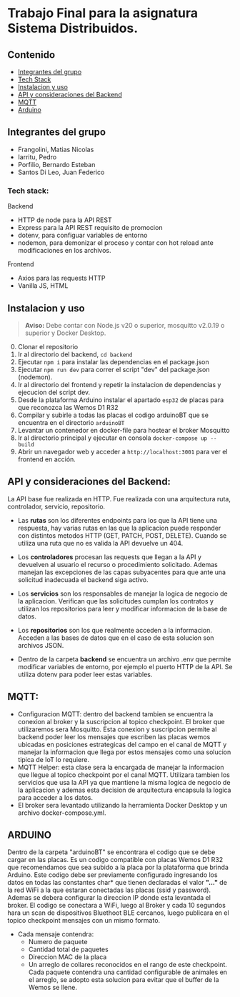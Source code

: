 # Trabajo Final para la asignatura Sistema Distribuidos. 

## Contenido
- [Integrantes del grupo](#integrantes-del-grupo)
- [Tech Stack](#tech-stack)
- [Instalacion y uso](#instalacion-y-uso)
- [API y consideraciones del Backend](#api-y-consideraciones-del-backend)
- [MQTT](#mqtt)
- [Arduino](#arduino)

## Integrantes del grupo
- Frangolini, Matias Nicolas
- Iarritu, Pedro
- Porfilio, Bernardo Esteban
- Santos Di Leo, Juan Federico

### Tech stack:
Backend
- HTTP de node para la API REST
- Express para la API REST requisito de promocion
- dotenv, para configuar variables de entorno
- nodemon, para demonizar el proceso y contar con hot reload ante modificaciones en los archivos.

Frontend
- Axios para las requests HTTP
- Vanilla JS, HTML

## Instalacion y uso
> **Aviso:**
> Debe contar con Node.js v20 o superior, mosquitto v2.0.19 o superior y Docker Desktop.
0. Clonar el repositorio
1. Ir al directorio del backend, `cd backend`
2. Ejecutar `npm i` para instalar las dependencias en el package.json
3. Ejecutar `npm run dev` para correr el script "dev" del package.json (nodemon).
4. Ir al directorio del frontend y repetir la instalacion de dependencias y ejecucion del script dev.
5. Desde la plataforma Arduino instalar el apartado `esp32` de placas para que reconozca las Wemos D1 R32
6. Compilar y subirle a todas las placas el codigo arduinoBT que se encuentra en el directorio `arduinoBT`
7. Levantar un contenedor en docker-file para hostear el broker Mosquitto
8. Ir al directorio principal y ejecutar en consola `docker-compose up --build`
9. Abrir un navegador web y acceder a `http://localhost:3001` para ver el frontend en acción.

## API y consideraciones del Backend:
La API base fue realizada en HTTP. 
Fue realizada con una arquitectura ruta, controlador, servicio, repositorio.
- Las **rutas** son los diferentes endpoints para los que la API tiene una respuesta, hay varias rutas en las que la aplicacion puede responder con distintos metodos HTTP (GET, PATCH, POST, DELETE). Cuando se utiliza una ruta que no es valida la API devuelve un 404.
- Los **controladores** procesan las requests que llegan a la API y devuelven al usuario el recurso o procedimiento solicitado. Ademas manejan las excepciones de las capas subyacentes para que ante una solicitud inadecuada el backend siga activo.
- Los **servicios** son los responsables de manejar la logica de negocio de la aplicacion. Verifican que las solicitudes cumplan los contratos y utilizan los repositorios para leer y modificar informacion de la base de datos.
- Los **repositorios** son los que realmente acceden a la informacion. Acceden a las bases de datos que en el caso de esta solucion son archivos JSON.

- Dentro de la carpeta **backend** se encuentra un archivo .env que permite modificar variables de entorno, por ejemplo el puerto HTTP de la API. Se utiliza dotenv para poder leer estas variables.

## MQTT:
- Configuracion MQTT: dentro del backend tambien se encuentra la conexion al broker y la suscripcion al topico checkpoint. El broker que utilizaremos sera Mosquitto. Esta conexion y suscripcion permite al backend poder leer los mensajes que escriben las placas wemos ubicadas en posiciones estrategicas del campo en el canal de MQTT y manejar la informacion que llega por estos mensajes como una solucion tipica de IoT lo requiere.
- MQTT Helper: esta clase sera la encargada de manejar la informacion que llegue al topico checkpoint por el canal MQTT. Utilizara tambien los servicios que usa la API ya que mantiene la misma logica de negocio de la aplicacion y ademas esta decision de arquitectura encapsula la logica para acceder a los datos.
- El broker sera levantado utilizando la herramienta Docker Desktop y un archivo docker-compose.yml. 

## ARDUINO
Dentro de la carpeta "arduinoBT" se encontrara el codigo que se debe cargar en las placas. Es un codigo compatible con placas Wemos D1 R32 que recomendamos que sea subido a la placa por la plataforma que brinda Arduino.
Este codigo debe ser previamente configurado ingresando los datos en todas las constantes char* que tienen declaradas el valor **"..."** de la red WiFi a la que estaran conectadas las placas (ssid y password). 
Ademas se debera configurar la direccion IP donde esta levantada el broker. 
El codigo se conectara a WiFi, luego al Broker y cada 10 segundos hara un scan de dispositivos Bluethoot BLE cercanos, luego publicara en el topico checkpoint mensajes con un mismo formato. 
- Cada mensaje contendra:
  - Numero de paquete 
  - Cantidad total de paquetes
  - Direccion MAC de la placa
  - Un arreglo de collares reconocidos en el rango de este checkpoint. Cada paquete contendra una cantidad configurable de animales en el arreglo, se adopto esta solucion para evitar que el buffer de la Wemos se llene.

